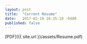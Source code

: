 ```yaml
---
layout: post
title:  "Current Resume"
date:   2017-02-18 16:35:10 -0400
published: false
---
```


[PDF]({{ site.url }}/assets/Resume.pdf)
